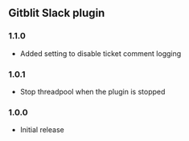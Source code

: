 ## Gitblit Slack plugin

### 1.1.0

- Added setting to disable ticket comment logging

### 1.0.1

- Stop threadpool when the plugin is stopped

### 1.0.0

- Initial release

